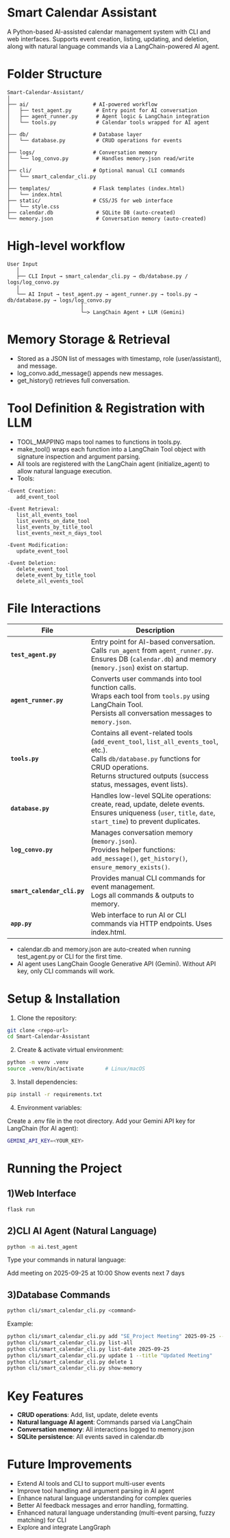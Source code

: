 # Smart Calendar Assistant
A Python-based AI-assisted calendar management system with CLI and web interfaces. Supports event creation, listing, updating, and deletion, along with natural language commands via a LangChain-powered AI agent.

# Folder Structure
```text
Smart-Calendar-Assistant/
│
├── ai/                     # AI-powered workflow
│   ├── test_agent.py        # Entry point for AI conversation
│   ├── agent_runner.py      # Agent logic & LangChain integration
│   └── tools.py             # Calendar tools wrapped for AI agent
│
├── db/                     # Database layer
│   └── database.py          # CRUD operations for events
│
├── logs/                   # Conversation memory
│   └── log_convo.py         # Handles memory.json read/write
│
├── cli/                    # Optional manual CLI commands
│   └── smart_calendar_cli.py
│
├── templates/              # Flask templates (index.html)
│   └── index.html
├── static/                 # CSS/JS for web interface
│   └── style.css
├── calendar.db              # SQLite DB (auto-created)
└── memory.json              # Conversation memory (auto-created)
```


# High-level workflow
```text
User Input
   │
   ├── CLI Input → smart_calendar_cli.py → db/database.py / logs/log_convo.py
   │
   └── AI Input → test_agent.py → agent_runner.py → tools.py → db/database.py → logs/log_convo.py
                        │
                        └─> LangChain Agent + LLM (Gemini)
```

# Memory Storage & Retrieval
- Stored as a JSON list of messages with timestamp, role (user/assistant), and message.
- log_convo.add_message() appends new messages.
- get_history() retrieves full conversation.

# Tool Definition & Registration with LLM
- TOOL_MAPPING maps tool names to functions in tools.py.
- make_tool() wraps each function into a LangChain Tool object with signature inspection and argument parsing.
- All tools are registered with the LangChain agent (initialize_agent) to allow natural language execution.
- Tools: 
```
-Event Creation:
   add_event_tool

-Event Retrieval: 
   list_all_events_tool
   list_events_on_date_tool
   list_events_by_title_tool
   list_events_next_n_days_tool

-Event Modification:
   update_event_tool
   
-Event Deletion:
   delete_event_tool
   delete_event_by_title_tool
   delete_all_events_tool
```


# File Interactions

| File | Description |
|------|-------------|
| **`test_agent.py`** | Entry point for AI-based conversation.<br>Calls `run_agent` from `agent_runner.py`.<br>Ensures DB (`calendar.db`) and memory (`memory.json`) exist on startup. |
| **`agent_runner.py`** | Converts user commands into tool function calls.<br>Wraps each tool from `tools.py` using LangChain Tool.<br>Persists all conversation messages to `memory.json`. |
| **`tools.py`** | Contains all event-related tools (`add_event_tool`, `list_all_events_tool`, etc.).<br>Calls `db/database.py` functions for CRUD operations.<br>Returns structured outputs (success status, messages, event lists). |
| **`database.py`** | Handles low-level SQLite operations: create, read, update, delete events.<br>Ensures uniqueness (`user`, `title`, `date`, `start_time`) to prevent duplicates. |
| **`log_convo.py`** | Manages conversation memory (`memory.json`).<br>Provides helper functions: `add_message()`, `get_history()`, `ensure_memory_exists()`. |
| **`smart_calendar_cli.py`** | Provides manual CLI commands for event management.<br>Logs all commands & outputs to memory. |
| **`app.py`** | Web interface to run AI or CLI commands via HTTP endpoints. Uses index.html. |

- calendar.db and memory.json are auto-created when running test_agent.py or CLI for the first time.
- AI agent uses LangChain Google Generative API (Gemini). Without API key, only CLI commands will work.

# Setup & Installation

1) Clone the repository:
```bash
git clone <repo-url>
cd Smart-Calendar-Assistant
```

2) Create & activate virtual environment:
```bash
python -m venv .venv
source .venv/bin/activate       # Linux/macOS
```

3) Install dependencies:
```bash
pip install -r requirements.txt
```

4) Environment variables:

Create a .env file in the root directory.
Add your Gemini API key for LangChain (for AI agent):

```bash
GEMINI_API_KEY=<YOUR_KEY>
```


# Running the Project
## 1)Web Interface
```bash
flask run
```

## 2)CLI AI Agent (Natural Language)

```bash
python -m ai.test_agent

```
Type your commands in natural language:

Add meeting on 2025-09-25 at 10:00
Show events next 7 days


## 3)Database Commands
```bash
python cli/smart_calendar_cli.py <command>
```
Example:
```bash
python cli/smart_calendar_cli.py add "SE_Project Meeting" 2025-09-25 --start 10:00 --end 11:00
python cli/smart_calendar_cli.py list-all
python cli/smart_calendar_cli.py list-date 2025-09-25
python cli/smart_calendar_cli.py update 1 --title "Updated Meeting"
python cli/smart_calendar_cli.py delete 1
python cli/smart_calendar_cli.py show-memory
```

# Key Features

- **CRUD operations**: Add, list, update, delete events
- **Natural language AI agent**: Commands parsed via LangChain
- **Conversation memory**: All interactions logged to memory.json
- **SQLite persistence**: All events saved in calendar.db

# Future Improvements
- Extend AI tools and CLI to support multi-user events
- Improve tool handling and argument parsing in AI agent
- Enhance natural language understanding for complex queries
- Better AI feedback messages and error handling, formatting.
- Enhanced natural language understanding (multi-event parsing, fuzzy matching) for CLI
- Explore and integrate LangGraph